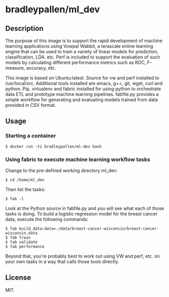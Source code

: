 # bradleypallen/ml_dev

## Description

The purpose of this image is to support the rapid development of machine learning applications using Vowpal Wabbit, a terascale online learning engine that can be used to train a variety of linear models for prediction, classification, LDA. etc. Perf is included to support the evaluation of such models by calculating different performance metrics such as ROC, F-measure, accuracy, etc.

This image is based on Ubuntu:latest. Source for vw and perf installed to /usr/local/src. Additional tools installed are emacs, g++, git, wget, curl and python. Pip, virtualenv and fabric installed for using python to orchestrate data ETL and prototype machine learning pipelines. fabfile.py provides a simple workflow for generating and evaluating models trained from data provided in CSV format.

## Usage

### Starting a container

    $ docker run -ti bradleypallen/ml-dev bash

### Using fabric to execute machine learning workflow tasks

Change to the pre-defined working directory ml_dev:

    $ cd /home/ml_dev
    
Then list the tasks:

    $ fab -l
    
Look at the Python source in fabfile.py and you will see what each of those tasks is doing. To build a logistic regression model for the breast cancer data, execute the following commands:

    $ fab build_data:data=./data/breast-cancer-wisconsin/breast-cancer-wisconsin.data
    $ fab train
    $ fab validate
    $ fab performance

Beyond that, you're probably best to work out using VW and perf, etc. on your own tasks in a way that calls those tools directly.

## License

MIT.
